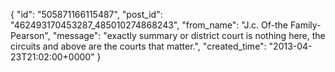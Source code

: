  {
   "id": "505871166115487",
   "post_id": "462493170453287_485010274868243",
   "from_name": "J.c. Of-the Family-Pearson",
   "message": "exactly summary or district court is nothing here, the circuits and above are the courts that matter.",
   "created_time": "2013-04-23T21:02:00+0000"
 }
